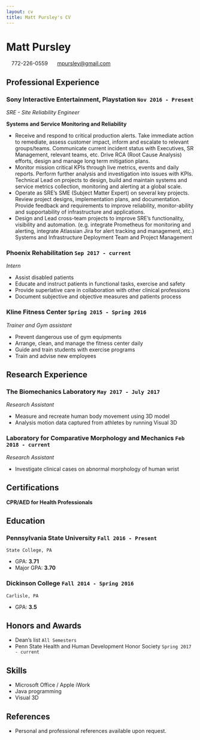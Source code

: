 ```yaml
---
layout: cv
title: Matt Pursley's CV
---
```


# Matt __Pursley__
<div id="webaddress">
<i class="fi-telephone" style="margin-left:1em"></i>
772-226-0559
<i class="fi-mail" style="margin-left:1em"></i>
<a href="mpursley@gmail.com" style="margin-left:0.5em">mpursley@gmail.com</a>
</div>

## Professional Experience

### __Sony Interactive Entertainment, Playstation__ `Nov 2016 - Present`
_SRE - Site Reliability Engineer_

__Systems and Service Monitoring and Reliability__
- Receive and respond to critical production alerts.  Take immediate action to remediate, assess customer impact, inform and escalate to relevant groups/teams.  Communicate current incident status with Executives,  SR Management, relevant teams, etc. Drive RCA (Root Cause Analysis) efforts, design and manage long term mitigation plans.
- Monitor mission critical KPIs through live metrics, events and daily reports.  Perform further analysis and investigation into issues with KPIs.
Technical Lead on projects to design, build and maintain systems and service metrics collection, monitoring and alerting at a global scale.
- Operate as SRE’s SME (Subject Matter Expert) on several key projects.  Review project designs, implementation plans, and documentation.  Provide feedback and requirements to improve reliability, monitor-ability and  supportability of infrastructure and applications.
- Design and Lead cross-team projects to improve SRE’s functionality, visibility and automation. (e.g. integrate Prometheus for monitoring and alerting, integrate Atlassian Jira for alert tracking and management, etc.)
Systems and Infrastructure Deployment
Team and Project Management


### __Phoenix Rehabilitation__ `Sep 2017 - current`
_Intern_
- Assist disabled patients
- Educate and instruct patients in functional tasks, exercise and safety
- Provide superlative care in collaboration with other clinical professions
- Document subjective and objective measures and patients process

### __Kline Fitness Center__ `Spring 2015 - Spring 2016`
_Trainer and Gym assistant_
- Prevent dangerous use of gym equipments
- Arrange, clean, and manage the fitness center daily
- Guide and train students with exercise programs
- Train and advise new employees

## Research Experience

### __The Biomechanics Laboratory__ `May 2017 - July 2017`
_Research Assistant_
- Measure and recreate human body movement using 3D model
- Analysis motion data captured from athletes by running Visual 3D

### __Laboratory for Comparative Morphology and Mechanics__ `Feb 2018 - current`
_Research Assistant_
- Investigate clinical cases on abnormal morphology of human wrist

## Certifications
__CPR/AED for Health Professionals__


## Education

### __Pennsylvania State University__ `Fall 2016 - Present `
```
State College, PA
```
- GPA: __3.71__
- Major GPA: __3.70__

### __Dickinson College__ `Fall 2014 - Spring 2016`
```
Carlisle, PA
```
- GPA: __3.5__

## Honors and Awards

- Dean’s list `All Semesters`
- Penn State Health and Human Development Honor Society `Spring 2017 - current`


## Skills

- Microsoft Office / Apple iWork
- Java programming
- Visual 3D


## References

- Personal and professional references available upon request.
